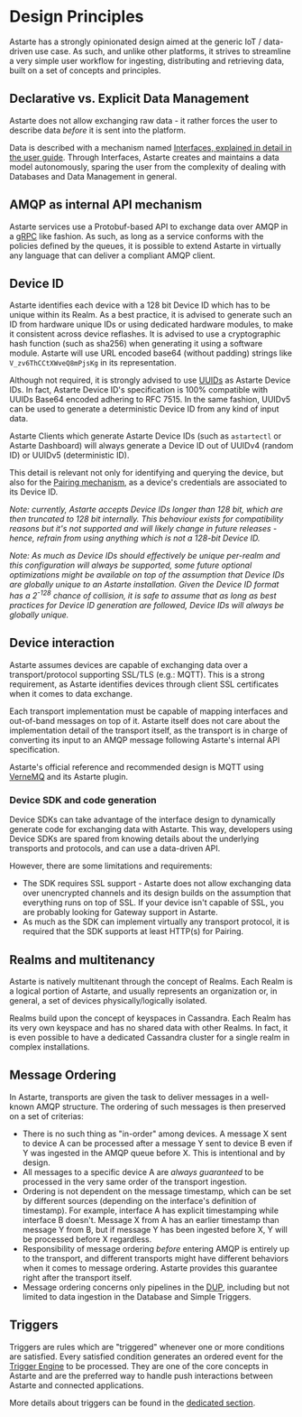 # Design Principles

Astarte has a strongly opinionated design aimed at the generic IoT / data-driven use case. As such, and unlike other platforms, it strives to streamline a very simple user workflow for ingesting, distributing and retrieving data, built on a set of concepts and principles.

## Declarative vs. Explicit Data Management

Astarte does not allow exchanging raw data - it rather forces the user to describe data _before_ it is sent into the platform.

Data is described with a mechanism named [Interfaces, explained in detail in the user guide](030-interface.html). Through Interfaces, Astarte creates and maintains a data model autonomously, sparing the user from the complexity of dealing with Databases and Data Management in general.

## AMQP as internal API mechanism

Astarte services use a Protobuf-based API to exchange data over AMQP in a [gRPC](https://grpc.io/) like fashion. As such, as long as a service conforms with the policies defined by the queues, it is possible to extend Astarte in virtually any language that can deliver a compliant AMQP client.

## Device ID

Astarte identifies each device with a 128 bit Device ID which has to be unique within its Realm. As a best practice, it is advised to generate such an ID from hardware unique IDs or using dedicated hardware modules, to make it consistent across device reflashes. It is advised to use a cryptographic hash function (such as sha256) when generating it using a software module. Astarte will use URL encoded base64 (without padding) strings like `V_zv6ThCCtXWveQ8mPjsKg` in its representation.

Although not required, it is strongly advised to use [UUIDs](https://en.wikipedia.org/wiki/Universally_unique_identifier) as Astarte Device IDs. In fact, Astarte Device ID's specification is 100% compatible with UUIDs Base64 encoded adhering to RFC 7515. In the same fashion, UUIDv5 can be used to generate a deterministic Device ID from any kind of input data.

Astarte Clients which generate Astarte Device IDs (such as `astartectl` or Astarte Dashboard) will always generate a Device ID out of UUIDv4 (random ID) or UUIDv5 (deterministic ID).

This detail is relevant not only for identifying and querying the device, but also for the [Pairing mechanism](050-pairing_mechanism.html), as a device's credentials are associated to its Device ID.

*Note: currently, Astarte accepts Device IDs longer than 128 bit, which are then truncated to 128 bit internally. This behaviour exists for compatibility reasons but it's not supported and will likely change in future releases - hence, refrain from using anything which is not a 128-bit Device ID.*

*Note: As much as Device IDs should effectively be unique per-realm and this configuration will always be supported, some future optional optimizations might be available on top of the assumption that Device IDs are globally unique to an Astarte installation. Given the Device ID format has a 2<sup>-128</sup> chance of collision, it is safe to assume that as long as best practices for Device ID generation are followed, Device IDs will always be globally unique.*

## Device interaction

Astarte assumes devices are capable of exchanging data over a transport/protocol supporting SSL/TLS (e.g.: MQTT). This is a strong requirement, as Astarte identifies devices through client SSL certificates when it comes to data exchange.

Each transport implementation must be capable of mapping interfaces and out-of-band messages on top of it. Astarte itself does not care about the implementation detail of the transport itself, as the transport is in charge of converting its input to an AMQP message following Astarte's internal API specification.

Astarte's official reference and recommended design is MQTT using [VerneMQ](http://vernemq.com/) and its Astarte plugin.

### Device SDK and code generation

Device SDKs can take advantage of the interface design to dynamically generate code for exchanging data with Astarte. This way, developers using Device SDKs are spared from knowing details about the underlying transports and protocols, and can use a data-driven API.

However, there are some limitations and requirements:

 * The SDK requires SSL support - Astarte does not allow exchanging data over unencrypted channels and its design builds on the assumption that everything runs on top of SSL. If your device isn't capable of SSL, you are probably looking for Gateway support in Astarte.
 * As much as the SDK can implement virtually any transport protocol, it is required that the SDK supports at least HTTP(s) for Pairing.

## Realms and multitenancy

Astarte is natively multitenant through the concept of Realms. Each Realm is a logical portion of Astarte, and usually represents an organization or, in general, a set of devices physically/logically isolated.

Realms build upon the concept of keyspaces in Cassandra. Each Realm has its very own keyspace and has no shared data with other Realms. In fact, it is even possible to have a dedicated Cassandra cluster for a single realm in complex installations.

## Message Ordering

In Astarte, transports are given the task to deliver messages in a well-known AMQP structure. The ordering of such messages is then preserved on a set of criterias:

* There is no such thing as "in-order" among devices. A message X sent to device A can be processed after a message Y sent to device B even if Y was ingested in the AMQP queue before X. This is intentional and by design.
* All messages to a specific device A are *always guaranteed* to be processed in the very same order of the transport ingestion.
* Ordering is not dependent on the message timestamp, which can be set by different sources (depending on the interface's definition of timestamp). For example, interface A has explicit timestamping while interface B doesn't. Message X from A has an earlier timestamp than message Y from B, but if message Y has been ingested before X, Y will be processed before X regardless.
* Responsibility of message ordering *before* entering AMQP is entirely up to the transport, and different transports might have different behaviors when it comes to message ordering. Astarte provides this guarantee right after the transport itself.
* Message ordering concerns only pipelines in the [DUP](020-components.html#data-updater-plant-dup), including but not limited to data ingestion in the Database and Simple Triggers.

## Triggers

Triggers are rules which are "triggered" whenever one or more conditions are satisfied. Every satisfied condition generates an ordered event for the [Trigger Engine](020-components.html#trigger-engine) to be processed. They are one of the core concepts in Astarte and are the preferred way to handle push interactions between Astarte and connected applications.

More details about triggers can be found in the [dedicated section](060-triggers.html).


